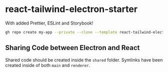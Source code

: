 # react-tailwind-electron-starter

With added Prettier, ESLint and Storybook!

```bash
gh repo create my-app --private --clone --template react-tailwind-electron-starter
```

## Sharing Code between Electron and React

Shared code should be created inside the `shared` folder. Symlinks have been created inside of both `main` and `renderer`.

